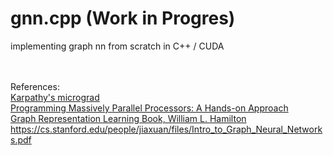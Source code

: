 # gnn.cpp (Work in Progres)

implementing graph nn from scratch in C++ / CUDA
 
\
\
References:\
[Karpathy's micrograd](https://github.com/karpathy/micrograd)\
[Programming Massively Parallel Processors: A Hands-on Approach](https://www.amazon.ca/Programming-Massively-Parallel-Processors-Hands/dp/0128119861)\
[Graph Representation Learning Book, William L. Hamilton](https://www.cs.mcgill.ca/~wlh/grl_book/)\
https://cs.stanford.edu/people/jiaxuan/files/Intro_to_Graph_Neural_Networks.pdf

